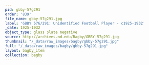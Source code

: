 ```yaml
---
pid: gbby-57g291
order: '839'
file_name: gbby-57g291.jpg
label: 'GBBY 57G/291: Unidentified Football Player - c1925-1932'
_date: 1925-1932
object_type: glass plate negative
source: http://archives.nd.edu/Bagby/GBBY-57g291.jpg
thumbnail: "/_data/raw_images/bagby/gbby-57g291.jpg"
full: "/_data/raw_images/bagby/gbby-57g291.jpg"
layout: bagby_item
collection: bagby
---
```

